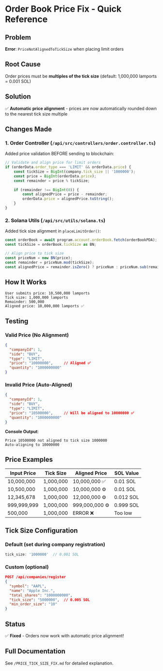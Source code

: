 # Order Book Price Fix - Quick Reference

## Problem
**Error**: `PriceNotAlignedToTickSize` when placing limit orders

## Root Cause
Order prices must be **multiples of the tick size** (default: 1,000,000 lamports = 0.001 SOL)

## Solution
✅ **Automatic price alignment** - prices are now automatically rounded down to the nearest tick size multiple

## Changes Made

### 1. Order Controller (`/api/src/controllers/order.controller.ts`)
Added price validation BEFORE sending to blockchain:

```typescript
// Validate and align price for limit orders
if (orderData.order_type === 'LIMIT' && orderData.price) {
    const tickSize = BigInt(company.tick_size || '1000000');
    const price = BigInt(orderData.price);
    const remainder = price % tickSize;
    
    if (remainder !== BigInt(0)) {
        const alignedPrice = price - remainder;
        orderData.price = alignedPrice.toString();
    }
}
```

### 2. Solana Utils (`/api/src/utils/solana.ts`)
Added tick size alignment in `placeLimitOrder()`:

```typescript
const orderBook = await program.account.orderBook.fetch(orderBookPDA);
const tickSize = orderBook.tickSize as BN;

// Align price to tick size
const priceNum = new BN(price);
const remainder = priceNum.mod(tickSize);
const alignedPrice = remainder.isZero() ? priceNum : priceNum.sub(remainder);
```

## How It Works

```
User submits price: 10,500,000 lamports
Tick size: 1,000,000 lamports
Remainder: 500,000
Aligned price: 10,000,000 lamports ✅
```

## Testing

### Valid Price (No Alignment)
```json
{
  "companyId": 1,
  "side": "BUY",
  "type": "LIMIT",
  "price": "10000000",     // Aligned ✅
  "quantity": "1000000000"
}
```

### Invalid Price (Auto-Aligned)
```json
{
  "companyId": 1,
  "side": "BUY",
  "type": "LIMIT",
  "price": "10500000",     // Will be aligned to 10000000 ✅
  "quantity": "1000000000"
}
```

**Console Output**:
```
Price 10500000 not aligned to tick size 1000000
Auto-aligning to 10000000
```

## Price Examples

| Input Price | Tick Size | Aligned Price | SOL Value |
|-------------|-----------|---------------|-----------|
| 10,000,000 | 1,000,000 | 10,000,000 ✅ | 0.01 SOL |
| 10,500,000 | 1,000,000 | 10,000,000 ⚙️ | 0.01 SOL |
| 12,345,678 | 1,000,000 | 12,000,000 ⚙️ | 0.012 SOL |
| 999,999,999 | 1,000,000 | 999,000,000 ⚙️ | 0.999 SOL |
| 500,000 | 1,000,000 | ERROR ❌ | Too low |

## Tick Size Configuration

### Default (set during company registration)
```typescript
tick_size: '1000000'  // 0.001 SOL
```

### Custom (optional)
```json
POST /api/companies/register
{
  "symbol": "AAPL",
  "name": "Apple Inc.",
  "total_shares": "1000000000",
  "tick_size": "5000000",  // 0.005 SOL
  "min_order_size": "10"
}
```

## Status
✅ **Fixed** - Orders now work with automatic price alignment!

## Full Documentation
See `/PRICE_TICK_SIZE_FIX.md` for detailed explanation.
